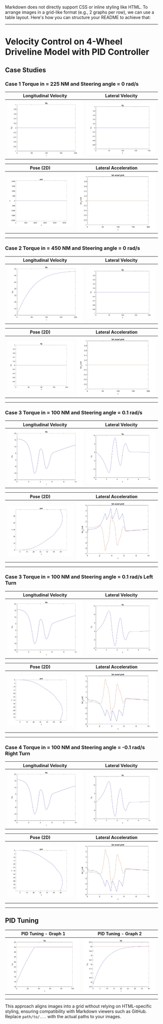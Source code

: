 Markdown does not directly support CSS or inline styling like HTML. To arrange images in a grid-like format (e.g., 2 graphs per row), we can use a table layout. Here's how you can structure your README to achieve that:

---

# Velocity Control on 4-Wheel Driveline Model with PID Controller

## Case Studies

### Case 1 Torque in = 225 NM and Steering angle = 0 rad/s  
| **Longitudinal Velocity** | **Lateral Velocity** |
|---------------------------|-----------------------|
| ![Longitudinal Velocity](Results/case1/Vx.jpg) | ![Lateral Velocity](Results/case1/Vy.jpg) |

| **Pose (2D)**             | **Lateral Acceleration** |
|---------------------------|---------------------------|
| ![Pose (2D)](Results/case1/pose.jpg) | ![Lateral Acceleration](Results/case1/lat_accel.jpg) |

---

### Case 2 Torque in = 450 NM and Steering angle = 0 rad/s
| **Longitudinal Velocity** | **Lateral Velocity** |
|---------------------------|-----------------------|
| ![Longitudinal Velocity](Results/Case-2/Vx.jpg) | ![Lateral Velocity](Results/Case-2/Vy.jpg) |

| **Pose (2D)**             | **Lateral Acceleration** |
|---------------------------|---------------------------|
| ![Pose (2D)](Results/Case-2/pose.jpg) | ![Lateral Acceleration](Results/Case-2/Lat_acc.jpg) |

---

### Case 3 Torque in = 100 NM and Steering angle = 0.1 rad/s
| **Longitudinal Velocity** | **Lateral Velocity** |
|---------------------------|-----------------------|
| ![Longitudinal Velocity](Results/case-3/Vx.jpg) | ![Lateral Velocity](Results/case-3/Vy.jpg) |

| **Pose (2D)**             | **Lateral Acceleration** |
|---------------------------|---------------------------|
| ![Pose (2D)](Results/case-3/pose.jpg) | ![Lateral Acceleration](Results/case-3/lat_acc.jpg) |

---
### Case 3 Torque in = 100 NM and Steering angle = 0.1 rad/s Left Turn
| **Longitudinal Velocity** | **Lateral Velocity** |
|---------------------------|-----------------------|
| ![Longitudinal Velocity](Results/Case-4/Vx.jpg) | ![Lateral Velocity](Results/Case-4/Vy.jpg) |

| **Pose (2D)**             | **Lateral Acceleration** |
|---------------------------|---------------------------|
| ![Pose (2D)](Results/Case-4/pos.jpg) | ![Lateral Acceleration](Results/Case-4/lat_accel.jpg) |

---
### Case 4 Torque in = 100 NM and Steering angle = -0.1 rad/s Right Turn
| **Longitudinal Velocity** | **Lateral Velocity** |
|---------------------------|-----------------------|
| ![Longitudinal Velocity](Results/Case-4/Vx.jpg) | ![Lateral Velocity](Results/Case-4/Vy.jpg) |

| **Pose (2D)**             | **Lateral Acceleration** |
|---------------------------|---------------------------|
| ![Pose (2D)](Results/Case-4/Pos.jpg) | ![Lateral Acceleration](Results/Case-4/lat_accel.jpg) |

---

## PID Tuning
| **PID Tuning - Graph 1** | **PID Tuning - Graph 2** |
|--------------------------|--------------------------|
| ![PID Tuning 1](Results/PID_tunning/Vel_graph.jpg) | ![PID Tuning 2](Results/PID_tunning2/Vx.jpg) |

---

This approach aligns images into a grid without relying on HTML-specific styling, ensuring compatibility with Markdown viewers such as GitHub. Replace `path/to/...` with the actual paths to your images.
